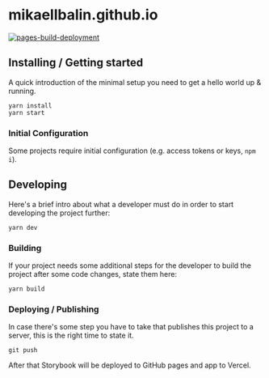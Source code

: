 # mikaellbalin.github.io

[![pages-build-deployment](https://github.com/mikaelbalin/mikaelbalin.github.io/actions/workflows/pages/pages-build-deployment/badge.svg?branch=main)](https://github.com/mikaelbalin/mikaelbalin.github.io/actions/workflows/pages/pages-build-deployment)

## Installing / Getting started

A quick introduction of the minimal setup you need to get a hello world up & running.

```shell
yarn install
yarn start
```

### Initial Configuration

Some projects require initial configuration (e.g. access tokens or keys, `npm i`).

## Developing

Here's a brief intro about what a developer must do in order to start developing the project further:

```shell
yarn dev
```

### Building

If your project needs some additional steps for the developer to build the
project after some code changes, state them here:

```shell
yarn build
```

### Deploying / Publishing

In case there's some step you have to take that publishes this project to a
server, this is the right time to state it.

```shell
git push
```

After that Storybook will be deployed to GitHub pages and app to Vercel.